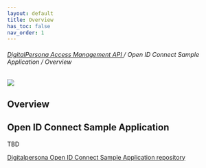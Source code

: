 ```yaml
---
layout: default
title: Overview
has_toc: false  
nav_order: 1
---
```



###### [DigitalPersona Access Management API ](https://lenhodgeman.github.io/digitalpersona-access-management-api/)/ Open ID Connect Sample Application / Overview  

![](docs/assets/HID-DPAM-oidc-sample.png)  

## Overview
## Open ID Connect Sample Application

TBD

[Digitalpersona Open ID Connect Sample Application repository](https://github.com/LenHodgeman/digitalpersona-oidc-sample-app/)
